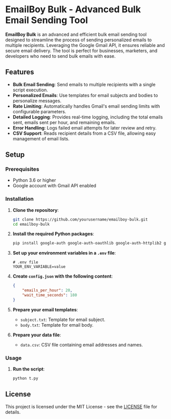 # EmailBoy Bulk - Advanced Bulk Email Sending Tool

**EmailBoy Bulk** is an advanced and efficient bulk email sending tool designed to streamline the process of sending personalized emails to multiple recipients. Leveraging the Google Gmail API, it ensures reliable and secure email delivery. The tool is perfect for businesses, marketers, and developers who need to send bulk emails with ease.

## Features
- **Bulk Email Sending**: Send emails to multiple recipients with a single script execution.
- **Personalized Emails**: Use templates for email subjects and bodies to personalize messages.
- **Rate Limiting**: Automatically handles Gmail's email sending limits with configurable parameters.
- **Detailed Logging**: Provides real-time logging, including the total emails sent, emails sent per hour, and remaining emails.
- **Error Handling**: Logs failed email attempts for later review and retry.
- **CSV Support**: Reads recipient details from a CSV file, allowing easy management of email lists.

## Setup

### Prerequisites
- Python 3.6 or higher
- Google account with Gmail API enabled

### Installation

1. **Clone the repository**:
    ```sh
    git clone https://github.com/yourusername/emailboy-bulk.git
    cd emailboy-bulk
    ```

2. **Install the required Python packages**:
    ```sh
    pip install google-auth google-auth-oauthlib google-auth-httplib2 google-api-python-client python-dotenv
    ```

3. **Set up your environment variables in a `.env` file**:
    ```
    # .env file
    YOUR_ENV_VARIABLE=value
    ```

4. **Create `config.json` with the following content**:
    ```json
    {
        "emails_per_hour": 20,
        "wait_time_seconds": 180
    }
    ```

5. **Prepare your email templates**:
    - `subject.txt`: Template for email subject.
    - `body.txt`: Template for email body.

6. **Prepare your data file**:
    - `data.csv`: CSV file containing email addresses and names.

### Usage

1. **Run the script**:
    ```sh
    python t.py
    ```

## License

This project is licensed under the MIT License - see the [LICENSE](LICENSE) file for details.
